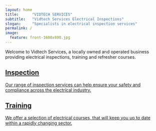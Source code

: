 ```yaml
---
layout: home
title:		"VIDTECH SERVICES"
subtitle:	"Vidtech Services Electrical Inspections"
slogan:		"Specialists in electrical inspection services"
permalink: /
image:
  feature: front-1600x800.jpg
---
```

Welcome to Vidtech Services, a locally owned and operated business providing electrical inspections, training and refresher courses.

<div class="tiles">

  <div class="tile">
    <a href="/inspection">
      <h2 class="post-title">Inspection</h2>
      <p class="post-excerpt">Our range of inspection services can help ensure your safety and compliance across the electrical industry.</p>
    </a>
  </div><!-- /.tile -->

  <div class="tile">
    <a href="/courses">
      <h2 class="post-title">Training</h2>
      <p class="post-excerpt">We offer a selection of electrical courses, that will keep you up to date within a rapidly changing sector. </p>
    </a>
  </div><!-- /.tile -->

</div><!-- /.tiles -->
